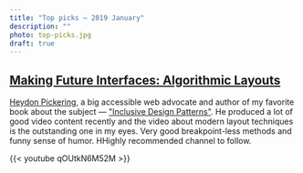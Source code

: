 ```yaml
---
title: "Top picks — 2019 January"
description: ""
photo: top-picks.jpg
draft: true
---
```


## [Making Future Interfaces: Algorithmic Layouts](https://youtu.be/qOUtkN6M52M)

[Heydon Pickering](https://twitter.com/heydonworks), a big accessible web advocate and author of my favorite book about the subject — ["Inclusive Design Patterns"](https://shop.smashingmagazine.com/products/inclusive-design-patterns). He produced a lot of good video content recently and the video about modern layout techniques is the outstanding one in my eyes. Very good breakpoint-less methods and funny sense of humor. HHighly recommended channel to follow.

{{< youtube qOUtkN6M52M >}}
